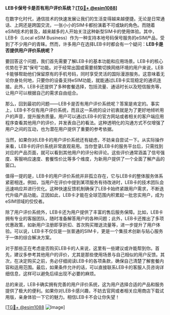 **LEB卡保号卡是否有用户评价系统？[[TG💪+ @esim1088](https://t.me/s/esim1088)]**

在数字化时代，通信技术的快速发展让我们的生活变得越来越便捷。无论是日常通话、上网还是跨国交流，一张小小的SIM卡都扮演着不可或缺的角色。而随着eSIM技术的普及，越来越多的人开始关注这种新型SIM卡的使用体验。其中，LEB卡（Local eSIM Business）作为一种支持本地号码保号服务的eSIM产品，受到了不少用户的青睐。然而，许多用户在选择LEB卡时都会有一个疑问：**LEB卡是否提供用户评价系统呢？**

要回答这个问题，我们首先需要了解LEB卡的基本功能和应用场景。LEB卡的核心优势在于其“保号”功能。对于经常出国或需要频繁切换网络环境的用户来说，LEB卡能够帮助他们保留原有的手机号码，同时享受灵活的国际漫游服务。这意味着无论你身处何地，只要你的设备支持eSIM功能，就能通过LEB卡实现稳定的通讯连接。此外，LEB卡还提供了多种套餐选择，包括流量、通话时长以及短信服务等，让用户可以根据自己的需求自由组合。

那么，回到最初的问题——LEB卡是否有用户评价系统呢？答案是肯定的。事实上，LEB卡不仅有用户评价系统，而且这一系统的设计初衷就是为了更好地倾听用户的声音，提升服务质量。用户可以通过LEB卡的官方网站或者相关的客户端应用程序查看其他用户的评价，并发表自己的看法。这种透明化的沟通方式不仅增强了用户之间的互动，也为潜在用户提供了重要的参考依据。

当然，如果你对LEB卡的用户评价系统还有疑虑，不妨亲自尝试一下。从实际操作来看，LEB卡的评价系统非常直观易用。当你登录LEB卡的服务平台后，只需找到对应的产品页面，就可以看到其他用户的评分和评论。这些评价通常涵盖了信号强度、客服响应速度、套餐性价比等多个维度，为新用户提供了一个全面了解产品的窗口。

值得一提的是，LEB卡的用户评价系统并非孤立存在，它与LEB卡的整体服务体系紧密相连。例如，当用户在评价中提到某项服务有待改进时，LEB卡的技术团队会迅速响应并进行优化。这种快速反馈机制确保了LEB卡始终紧跟用户需求，不断迭代升级产品功能。正因如此，LEB卡才能在全球范围内积累起一批忠实用户，成为eSIM领域的佼佼者。

除了用户评价系统外，LEB卡还为用户提供了丰富的售后服务保障。比如，LEB卡拥有专业的客服团队，随时准备解答用户的各种问题；此外，LEB卡还推出了多项优惠政策，如新用户注册即享折扣、首次购买赠送流量等，进一步提升了用户体验。可以说，LEB卡不仅仅是一张普通的SIM卡，更是一个集技术创新与贴心服务于一体的综合解决方案。

对于那些正在考虑是否购买LEB卡的人来说，这里有一些建议或许能帮到你。首先，建议多参考其他用户的评价，尤其是那些使用场景与自己相似的用户反馈。其次，在决定购买之前，务必仔细阅读LEB卡的各项条款，确保自己清楚了解套餐内容和适用范围。最后，如果条件允许的话，可以直接联系LEB卡的客服人员咨询详细信息，这样可以避免后续出现不必要的麻烦。

总的来说，LEB卡确实拥有完善的用户评价系统，这为用户选择合适的产品和服务提供了极大的便利。如果你对LEB卡感兴趣，不妨去官网或者相关应用商店下载试用版，亲身体验一下它的魅力。相信LEB卡不会让你失望！

[[TG💪+ @esim1088](https://t.me/s/esim1088) ![Image](https://i.postimg.cc/4NQfJmqS/Snipaste-2025-05-13-00-14-12.png)]